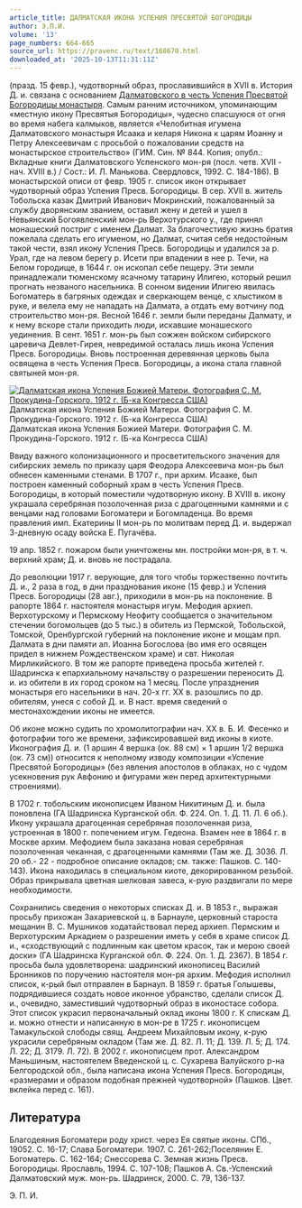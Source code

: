 ```yaml
---
article_title: ДАЛМАТСКАЯ ИКОНА УСПЕНИЯ ПРЕСВЯТОЙ БОГОРОДИЦЫ
author: Э.П.И.
volume: '13'
page_numbers: 664-665
source_url: https://pravenc.ru/text/168670.html
downloaded_at: '2025-10-13T11:31:11Z'
---
```


(празд. 15 февр.), чудотворный образ, прославившийся в XVII в. История Д. и. связана с основанием [Далматовского в честь Успения Пресвятой Богородицы монастыря](<https://pravenc.ru/text/Далматовского в честь Успения Пресвятой Богородицы монастыря.html>). Самым ранним источником, упоминающим «местную икону Пресвятыя Богородицы», чудесно спасшуюся от огня во время набега калмыков, является «Челобитная игумена Далматовского монастыря Исаака и келаря Никона к царям Иоанну и Петру Алексеевичам с просьбой о пожаловании средств на монастырское строительство» (ГИМ. Син. № 844. Копия; опубл.: Вкладные книги Далматовского Успенского мон-ря (посл. четв. XVII - нач. XVIII в.) / Сост.: И. Л. Манькова. Свердловск, 1992. С. 184-186). В монастырской описи от февр. 1905 г. список икон открывает чудотворный образ Успения Пресв. Богородицы. В сер. XVII в. житель Тобольска казак Дмитрий Иванович Мокринский, пожалованный за службу дворянским званием, оставил жену и детей и ушел в Невьянский Богоявленский мон-рь Верхотурского у., где принял монашеский постриг с именем Далмат. За благочестивую жизнь братия пожелала сделать его игуменом, но Далмат, считая себя недостойным такой чести, взял икону Успения Пресв. Богородицы и удалился за р. Урал, где на левом берегу р. Исети при впадении в нее р. Течи, на Белом городище, в 1644 г. он ископал себе пещеру. Эти земли принадлежали тюменскому ясачному татарину Илигею, который решил прогнать незваного насельника. В сонном видении Илигею явилась Богоматерь в багряных одеждах и сверкающем венце, с хлыстиком в руке, и велела ему не нападать на Далмата, а отдать ему вотчину под строительство мон-ря. Весной 1646 г. земли были переданы Далмату, и к нему вскоре стали приходить люди, искавшие монашеского уединения. В сент. 1651 г. мон-рь был сожжен войском сибирского царевича Девлет-Гирея, невредимой осталась лишь икона Успения Пресв. Богородицы. Вновь построенная деревянная церковь была освящена в честь Успения Пресв. Богородицы, а икона стала главной святыней мон-ря.

[![Далматская икона Успения Божией Матери. Фотография С. М. Прокудина-Горского. 1912 г. (Б-ка Конгресса США)](https://pravenc.ru/data/559/475/1234/i200.jpg "Кликните для увеличения картинки")](https://pravenc.ru/data/559/475/1234/i400.jpg)Далматская икона Успения Божией Матери. Фотография С. М. Прокудина-Горского. 1912 г. (Б-ка Конгресса США)  
Далматская икона Успения Божией Матери. Фотография С. М. Прокудина-Горского. 1912 г. (Б-ка Конгресса США)

Ввиду важного колонизационного и просветительского значения для сибирских земель по приказу царя Феодора Алексеевича мон-рь был обнесен каменными стенами. В 1707 г., при архим. Исааке, был построен каменный соборный храм в честь Успения Пресв. Богородицы, в который поместили чудотворную икону. В XVIII в. икону украшала серебряная позолоченная риза с драгоценными камнями и с венцами над головами Богоматери и Богомладенца. Во время правления имп. Екатерины II мон-рь по молитвам перед Д. и. выдержал 3-дневную осаду войска Е. Пугачёва.

19 апр. 1852 г. пожаром были уничтожены мн. постройки мон-ря, в т. ч. верхний храм; Д. и. вновь не пострадала.

До революции 1917 г. верующие, для того чтобы торжественно почтить Д. и., 2 раза в год, в дни празднования иконе (15 февр.) и Успения Пресв. Богородицы (28 авг.), приходили в мон-рь на поклонение. В рапорте 1864 г. настоятеля монастыря игум. Мефодия архиеп. Верхотурскому и Пермскому Неофиту сообщается о значительном стечении богомольцев (до 5 тыс.) в обитель из Пермской, Тобольской, Томской, Оренбургской губерний на поклонение иконе и мощам прп. Далмата в дни памяти ап. Иоанна Богослова (во имя его освящен придел в нижнем Рождественском храме) и свт. Николая Мирликийского. В том же рапорте приведена просьба жителей г. Шадринска к епархиальному начальству о разрешении переносить Д. и. из обители в их город сроком на 1 месяц. После упразднения монастыря его насельники в нач. 20-х гг. XX в. разошлись по др. обителям, унеся с собой Д. и. В наст. время сведений о местонахождении иконы не имеется.

Об иконе можно судить по хромолитографии нач. XX в. Б. И. Фесенко и фотографии того же времени, зафиксировавшей вид иконы в киоте. Иконография Д. и. (1 аршин 4 вершка (ок. 88 см) × 1 аршин 1/2 вершка (ок. 73 см)) относится к неполному изводу композиции «Успение Пресвятой Богородицы» (без явления апостолов в облаках, но с чудом усекновения рук Авфонию и фигурами жен перед архитектурными строениями).

В 1702 г. тобольским иконописцем Иваном Никитиным Д. и. была поновлена (ГА Шадринска Курганской обл. Ф. 224. Оп. 1. Д. 11. Л. 6 об.). Икону украшала драгоценная серебряная позолоченная риза, устроенная в 1800 г. попечением игум. Гедеона. Взамен нее в 1864 г. в Москве архим. Мефодием была заказана новая серебряная позолоченная чеканная, с драгоценными камнями (Там же. Д. 3036. Л. 20 об.- 22 - подробное описание окладов; см. также: Пашков. С. 140-143). Икона находилась в специальном киоте, декорированном резьбой. Образ прикрывала цветная шелковая завеса, к-рую раздвигали по мере необходимости.

Сохранились сведения о некоторых списках Д. и. В 1853 г., выражая просьбу прихожан Захариевской ц. в Барнауле, церковный староста мещанин В. С. Мушников ходатайствовал перед архиеп. Пермским и Верхотурским Аркадием о разрешении иметь у себя в храме список Д. и., «сходствующий с подлинным как цветом красок, так и мерою своей доски» (ГА Шадринска Курганской обл. Ф. 224. Оп. 1. Д. 2367). В 1854 г. просьба была удовлетворена: шадринский иконописец Василий Бронников по поручению настоятеля мон-ря архим. Мефодия исполнил список, к-рый был отправлен в Барнаул. В 1859 г. братья Голышевы, подрядившиеся создать новое иконное убранство, сделали список Д. и., очевидно, заместивший чудотворный образ в иконостасе собора. Этот список украсил первоначальный оклад иконы 1800 г. К спискам Д. и. можно отнести и написанную в мон-ре в 1725 г. иконописцем Тамакульской слободы свящ. Андреем Михайловым икону, к-рую украсили серебряным окладом (Там же. Д. 82. Л. 11; Д. 139. Л. 5; Д. 174. Л. 22; Д. 3179. Л. 72). В 2002 г. иконописцем прот. Александром Маньшиным, настоятелем Введенской ц. с. Сухарева Валуйского р-на Белгородской обл., была написана икона Успения Пресв. Богородицы, «размерами и образом подобная прежней чудотворной» (Пашков. Цвет. вклейка перед с. 161).

## Литература

Благодеяния Богоматери роду христ. через Ея святые иконы. СПб., 19052. С. 16-17; Слава Богоматери. 1907. С. 261-262;Поселянин Е. Богоматерь. С. 162-164; Снессорева С. Земная жизнь Пресв. Богородицы. Ярославль, 1994. С. 107-108; Пашков А. Св.-Успенский Далматовский муж. мон-рь. Шадринск, 2000. С. 79, 136-137.

Э. П. И.
